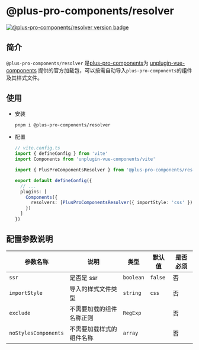# @plus-pro-components/resolver

[![@plus-pro-components/resolver version badge](https://img.shields.io/npm/v/@plus-pro-components/resolver.svg?style=flat-square)](https://www.npmjs.org/package/@plus-pro-components/resolver)

## 简介

`@plus-pro-components/resolver` 是[plus-pro-components](https://plus-pro-components.com/)为 [unplugin-vue-components](https://github.com/unplugin/unplugin-vue-components) 提供的官方加载包，可以按需自动导入`plus-pro-components`的组件及其样式文件。

## 使用

- 安装

  ```sh
  pnpm i @plus-pro-components/resolver
  ```

- 配置

  ```ts {5,11}
  // vite.config.ts
  import { defineConfig } from 'vite'
  import Components from 'unplugin-vue-components/vite'

  import { PlusProComponentsResolver } from '@plus-pro-components/resolver'

  export default defineConfig({
    // ...
    plugins: [
      Components({
        resolvers: [PlusProComponentsResolver({ importStyle: 'css' })]
      })
    ]
  })
  ```

## 配置参数说明

| 参数名称             | 说明                     | 类型                                                  | 默认值  | 是否必须 |
| -------------------- | ------------------------ | ----------------------------------------------------- | ------- | -------- |
| `ssr`                | 是否是 ssr               | `boolean`                                             | `false` | 否       |
| `importStyle`        | 导入的样式文件类型       | `string` <docs-tip content="'scss'/'css'"></docs-tip> | `css`   | 否       |
| `exclude`            | 不需要加载的组件名称正则 | `RegExp`                                              |         | 否       |
| `noStylesComponents` | 不需要加载样式的组件名称 | `array` <docs-tip content='string[]'></docs-tip>      |         | 否       |
